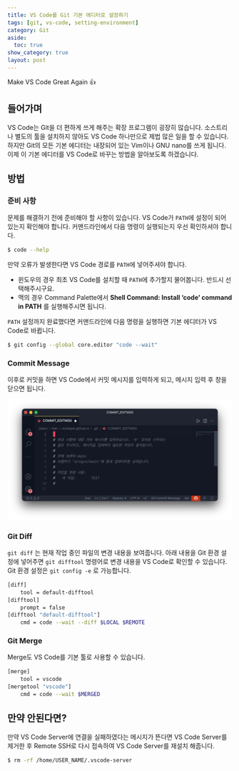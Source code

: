 ```yaml
---
title: VS Code를 Git 기본 에디터로 설정하기
tags: [git, vs-code, setting-environment]
category: Git
aside:
  toc: true
show_category: true
layout: post
---
```


Make VS Code Great Again 👍

<!--more-->

## 들어가며

VS Code는 Git을 더 편하게 쓰게 해주는 확장 프로그램이 굉장히 많습니다. 소스트리나 별도의 툴을 설치하지 않아도 VS Code 하나만으로 제법 많은 일을 할 수 있습니다. 하지만 Git의 모든 기본 에디터는 내장되어 있는 Vim이나 GNU nano를 쓰게 됩니다. 이제 이 기본 에디터를 VS Code로 바꾸는 방법을 알아보도록 하겠습니다.

## 방법

### 준비 사항

문제를 해결하기 전에 준비해야 할 사항이 있습니다. VS Code가 `PATH`에 설정이 되어 있는지 확인해야 합니다. 커맨드라인에서 다음 명령이 실행되는지 우선 확인하셔야 합니다.

```bash
$ code --help
```

만약 오류가 발생한다면 VS Code 경로를 `PATH`에 넣어주셔야 합니다.

- 윈도우의 경우 최초 VS Code를 설치할 때 `PATH`에 추가할지 물어봅니다. 반드시 선택해주시구요.
- 맥의 경우 Command Palette에서 **Shell Command: Install ‘code’ command in PATH** 를 실행해주시면 됩니다.

`PATH` 설정까지 완료했다면 커맨드라인에 다음 명령을 실행하면 기본 에디터가 VS Code로 바뀝니다.

```bash
$ git config --global core.editor "code --wait"
```

### Commit Message

이후로 커밋을 하면 VS Code에서 커밋 메시지를 입력하게 되고, 메시지 입력 후 창을 닫으면 됩니다.

![Git commit message](/assets/images/2021-11-12-make-vscode-default-git-editor/git-commit-msg.png)

### Git Diff

`git diff` 는 현재 작업 중인 파일의 변경 내용을 보여줍니다. 아래 내용을 Git 환경 설정에 넣어주면 `git difftool` 명령어로 변경 내용을 VS Code로 확인할 수 있습니다. Git 환경 설정은 `git config -e` 로 가능합니다.

```bash
[diff]
	tool = default-difftool
[difftool]
	prompt = false
[difftool "default-difftool"]
	cmd = code --wait --diff $LOCAL $REMOTE
```

### Git Merge

Merge도 VS Code를 기본 툴로 사용할 수 있습니다.

```bash
[merge]
    tool = vscode
[mergetool "vscode"]
    cmd = code --wait $MERGED
```

## 만약 안된다면?

만약 VS Code Server에 연결을 실패하였다는 메시지가 뜬다면 VS Code Server를 제거한 후 Remote SSH로 다시 접속하여 VS Code Server를 재설치 해줍니다.

```bash
$ rm -rf /home/USER_NAME/.vscode-server
```